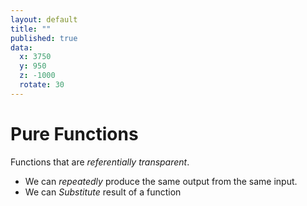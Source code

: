 ```yaml
---
layout: default
title: ""
published: true
data:
  x: 3750
  y: 950
  z: -1000
  rotate: 30
---
```


# Pure Functions #

Functions that are *referentially transparent*.
* We can *repeatedly* produce the same output from the same input.
* We can *Substitute* result of a function
